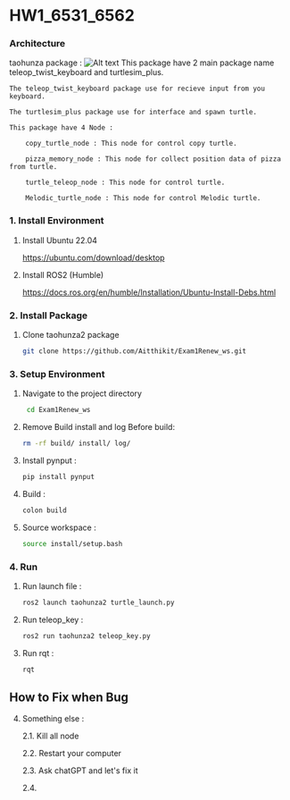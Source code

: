 # HW1_6531_6562

### Architecture
   taohunza package :
    ![Alt text]()
    This package have 2 main package name teleop_twist_keyboard and turtlesim_plus.
   
    The teleop_twist_keyboard package use for recieve input from you keyboard.

    The turtlesim_plus package use for interface and spawn turtle.

    This package have 4 Node :

        copy_turtle_node : This node for control copy turtle.
   
        pizza_memory_node : This node for collect position data of pizza from turtle. 

        turtle_teleop_node : This node for control turtle.

        Melodic_turtle_node : This node for control Melodic turtle.


### 1. Install Environment
1. Install Ubuntu 22.04
   
    https://ubuntu.com/download/desktop

2. Install ROS2 (Humble)

   https://docs.ros.org/en/humble/Installation/Ubuntu-Install-Debs.html

### 2. Install Package
1. Clone taohunza2 package
   ```sh
   git clone https://github.com/Aitthikit/Exam1Renew_ws.git
   ```

### 3. Setup Environment
1. Navigate to the project directory
   ```sh
    cd Exam1Renew_ws
    ```
2. Remove Build install and log Before build:
    ```sh
    rm -rf build/ install/ log/
    ```
3. Install pynput :
    ```sh
    pip install pynput
    ```
4. Build :
    ```sh
    colon build
    ``` 
5. Source workspace :
    ```sh
    source install/setup.bash 

### 4. Run
1. Run launch file :
   ```sh
   ros2 launch taohunza2 turtle_launch.py 
   ```
2. Run teleop_key :
   ```sh
   ros2 run taohunza2 teleop_key.py
   ``` 
4. Run rqt :
   ```sh
   rqt
   ```


## How to Fix when Bug
4. Something else :
   
   2.1. Kill all node
   
   2.2. Restart your computer
   
   2.3. Ask chatGPT and let's fix it

   2.4. 

